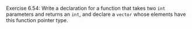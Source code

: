 Exercise 6.54: Write a declaration for a function that takes two ```int```
parameters and returns an ```int```, and declare a ```vector``` whose elements have
this function pointer type.